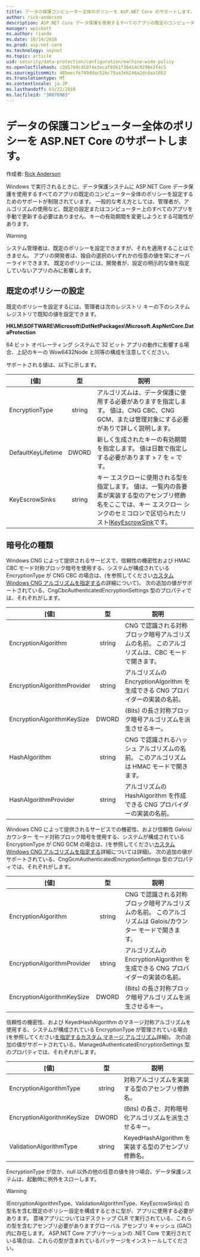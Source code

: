 ```yaml
---
title: データの保護コンピューター全体のポリシーを ASP.NET Core のサポートします。
author: rick-anderson
description: ASP.NET Core データ保護を使用するすべてのアプリの既定のコンピューター全体のポリシーを設定するためのサポートについて説明します。
manager: wpickett
ms.author: riande
ms.date: 10/14/2016
ms.prod: asp.net-core
ms.technology: aspnet
ms.topic: article
uid: security/data-protection/configuration/machine-wide-policy
ms.openlocfilehash: c2d5760cd18f4e3ecaf0261f36414c9298e3f4c5
ms.sourcegitcommit: 48beecfe749ddac52bc79aa3eb246a2dcdaa1862
ms.translationtype: MT
ms.contentlocale: ja-JP
ms.lasthandoff: 03/22/2018
ms.locfileid: "30076963"
---
```

# <a name="data-protection-machine-wide-policy-support-in-aspnet-core"></a>データの保護コンピューター全体のポリシーを ASP.NET Core のサポートします。

作成者: [Rick Anderson](https://twitter.com/RickAndMSFT)

Windows で実行されるときに、データ保護システムに ASP.NET Core データ保護を使用するすべてのアプリの既定のコンピューター全体のポリシーを設定するためのサポートが制限されています。 一般的な考え方としては、管理者が、アルゴリズムの使用など、既定の設定またはコンピューター上のすべてのアプリを手動で更新する必要はありません、キーの有効期間を変更しようとする可能性があります。

> [!WARNING]
> システム管理者は、既定のポリシーを設定できますが、それを適用することはできません。 アプリの開発者は、独自の選択のいずれかの任意の値を常にオーバーライドできます。 既定のポリシーには、開発者が、設定の明示的な値を指定していないアプリのみに影響します。

## <a name="setting-default-policy"></a>既定のポリシーの設定

既定のポリシーを設定するには、管理者は次のレジストリ キーの下のシステム レジストリで既知の値を設定できます。

**HKLM\SOFTWARE\Microsoft\DotNetPackages\Microsoft.AspNetCore.DataProtection**

64 ビット オペレーティング システムで 32 ビット アプリの動作に影響する場合、上記のキーの Wow6432Node と同等の構成を注意してください。

サポートされる値は、以下に示します。

| [値]              | 型   | 説明 |
| ------------------ | :----: | ----------- |
| EncryptionType     | string | アルゴリズムは、データ保護に使用する必要がありますを指定します。 値は、CNG CBC、CNG GCM、または管理対象にする必要がありで詳しく説明します。 |
| DefaultKeyLifetime | DWORD  | 新しく生成されたキーの有効期間を指定します。 値は日数で指定しする必要があります > 7 を = です。 |
| KeyEscrowSinks     | string | キー エスクローに使用される型を指定します。 値は、一覧内の各要素が実装する型のアセンブリ修飾名をここでは、キー エスクロー シンクのセミコロンで区切られたリスト[IKeyEscrowSink](/dotnet/api/microsoft.aspnetcore.dataprotection.keymanagement.ikeyescrowsink)です。 |

## <a name="encryption-types"></a>暗号化の種類

Windows CNG によって提供されるサービスで、信頼性の機密性および HMAC CBC モード対称ブロック暗号を使用する、システムが構成されている EncryptionType が CNG CBC の場合は、(を参照してください[カスタム Windows CNG アルゴリズムを指定する](xref:security/data-protection/configuration/overview#specifying-custom-windows-cng-algorithms)の詳細について)。 次の追加の値がサポートされている、CngCbcAuthenticatedEncryptionSettings 型のプロパティでは、それぞれがします。

| [値]                       | 型   | 説明 |
| --------------------------- | :----: | ----------- |
| EncryptionAlgorithm         | string | CNG で認識される対称ブロック暗号アルゴリズムの名前。 このアルゴリズムは、CBC モードで開きます。 |
| EncryptionAlgorithmProvider | string | アルゴリズムの EncryptionAlgorithm を生成できる CNG プロバイダーの実装の名前。 |
| EncryptionAlgorithmKeySize  | DWORD  | (Bits) の長さ対称ブロック暗号アルゴリズムを派生させるキー。 |
| HashAlgorithm               | string | CNG で認識されるハッシュ アルゴリズムの名前。 このアルゴリズムは HMAC モードで開きます。 |
| HashAlgorithmProvider       | string | アルゴリズムの HashAlgorithm を作成できる CNG プロバイダーの実装の名前。 |

Windows CNG によって提供されるサービスでの機密性、および信頼性 Galois/カウンター モード対称ブロック暗号を使用する、システムが構成されている EncryptionType が CNG GCM の場合は、(を参照してください[カスタム Windows CNG アルゴリズムを指定する](xref:security/data-protection/configuration/overview#specifying-custom-windows-cng-algorithms)詳細については詳細)。 次の追加の値がサポートされている、CngGcmAuthenticatedEncryptionSettings 型のプロパティでは、それぞれがします。

| [値]                       | 型   | 説明 |
| --------------------------- | :----: | ----------- |
| EncryptionAlgorithm         | string | CNG で認識される対称ブロック暗号アルゴリズムの名前。 このアルゴリズムは Galois/カウンター モードで開きます。 |
| EncryptionAlgorithmProvider | string | アルゴリズムの EncryptionAlgorithm を生成できる CNG プロバイダーの実装の名前。 |
| EncryptionAlgorithmKeySize  | DWORD  | (Bits) の長さ対称ブロック暗号アルゴリズムを派生させるキー。 |

信頼性の機密性、および KeyedHashAlgorithm のマネージ対称アルゴリズムを使用する、システムが構成されている EncryptionType が管理されている場合 (を参照してください[を指定するカスタム マネージ アルゴリズム](xref:security/data-protection/configuration/overview#specifying-custom-managed-algorithms)詳細)。 次の追加の値がサポートされている、ManagedAuthenticatedEncryptionSettings 型のプロパティでは、それぞれがします。

| [値]                      | 型   | 説明 |
| -------------------------- | :----: | ----------- |
| EncryptionAlgorithmType    | string | 対称アルゴリズムを実装する型のアセンブリ修飾名。 |
| EncryptionAlgorithmKeySize | DWORD  | (Bits) の長さ、対称暗号化アルゴリズムを派生させるキー。 |
| ValidationAlgorithmType    | string | KeyedHashAlgorithm を実装する型のアセンブリ修飾名。 |

EncryptionType が空か、null 以外の他の任意の値を持つ場合、データ保護システムは、起動時に例外をスローします。

> [!WARNING]
> (EncryptionAlgorithmType、ValidationAlgorithmType、KeyEscrowSinks) の型名を含む既定のポリシー設定を構成するときに型が、アプリに使用する必要があります。 意味アプリについてはデスクトップ CLR で実行されている、これらの型を含むアセンブリ必要がありますグローバル アセンブリ キャッシュ (GAC) 内に存在します。 ASP.NET Core アプリケーションの .NET Core で実行されている場合は、これらの型が含まれているパッケージをインストールしてください。
